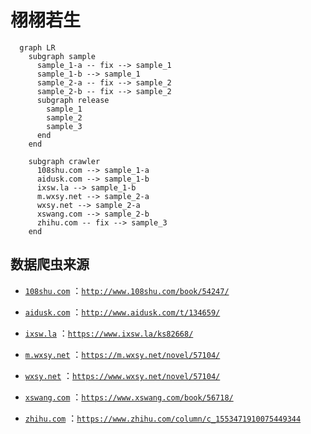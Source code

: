 # 栩栩若生

```mermaid
  graph LR
    subgraph sample
      sample_1-a -- fix --> sample_1
      sample_1-b --> sample_1
      sample_2-a -- fix --> sample_2
      sample_2-b -- fix --> sample_2
      subgraph release
        sample_1
        sample_2
        sample_3
      end
    end

    subgraph crawler
      108shu.com --> sample_1-a
      aidusk.com --> sample_1-b
      ixsw.la --> sample_1-b
      m.wxsy.net --> sample_2-a
      wxsy.net --> sample_2-a
      xswang.com --> sample_2-b
      zhihu.com -- fix --> sample_3
    end
```


## 数据爬虫来源

+ [`108shu.com`](./src/crawler/108shu.com) ：[`http://www.108shu.com/book/54247/`](http://www.108shu.com/book/54247/)

+ [`aidusk.com`](./src/crawler/aidusk.com) ：[`http://www.aidusk.com/t/134659/`](http://www.aidusk.com/t/134659/)

+ [`ixsw.la`](./src/crawler/ixsw.la) ：[`https://www.ixsw.la/ks82668/`](https://www.ixsw.la/ks82668/)

+ [`m.wxsy.net`](./src/crawler/m.wxsy.net) ：[`https://m.wxsy.net/novel/57104/`](https://m.wxsy.net/novel/57104/)

+ [`wxsy.net`](./src/crawler/wxsy.net) ：[`https://www.wxsy.net/novel/57104/`](https://www.wxsy.net/novel/57104/)

+ [`xswang.com`](./src/crawler/xswang.com) ：[`https://www.xswang.com/book/56718/`](https://www.xswang.com/book/56718/)

+ [`zhihu.com`](./src/crawler/zhihu.com) ：[`https://www.zhihu.com/column/c_1553471910075449344`](https://www.zhihu.com/column/c_1553471910075449344)
